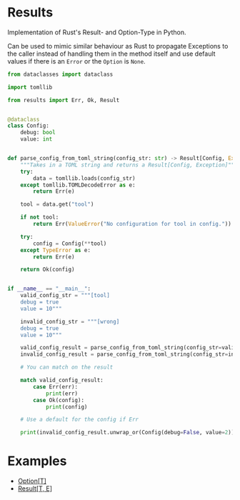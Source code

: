 # Results

Implementation of Rust's Result- and Option-Type in Python.

Can be used to mimic similar behaviour as Rust to propagate Exceptions to the caller instead of handling them in the method itself and use default values if there is an `Error` or the `Option` is `None`.

```python
from dataclasses import dataclass

import tomllib

from results import Err, Ok, Result


@dataclass
class Config:
    debug: bool
    value: int


def parse_config_from_toml_string(config_str: str) -> Result[Config, Exception]:
    """Takes in a TOML string and returns a Result[Config, Exception]"""
    try:
        data = tomllib.loads(config_str)
    except tomllib.TOMLDecodeError as e:
        return Err(e)

    tool = data.get("tool")

    if not tool:
        return Err(ValueError("No configuration for tool in config."))

    try:
        config = Config(**tool)
    except TypeError as e:
        return Err(e)

    return Ok(config)


if __name__ == "__main__":
    valid_config_str = """[tool]
    debug = true
    value = 10"""

    invalid_config_str = """[wrong]
    debug = true
    value = 10"""

    valid_config_result = parse_config_from_toml_string(config_str=valid_config_str)
    invalid_config_result = parse_config_from_toml_string(config_str=invalid_config_str)

    # You can match on the result

    match valid_config_result:
        case Err(err):
            print(err)
        case Ok(config):
            print(config)

    # Use a default for the config if Err

    print(invalid_config_result.unwrap_or(Config(debug=False, value=2)))

```

# Examples

- [Option[T]](examples/option_example.py)
- [Result[T, E]](examples/result_example.py)
